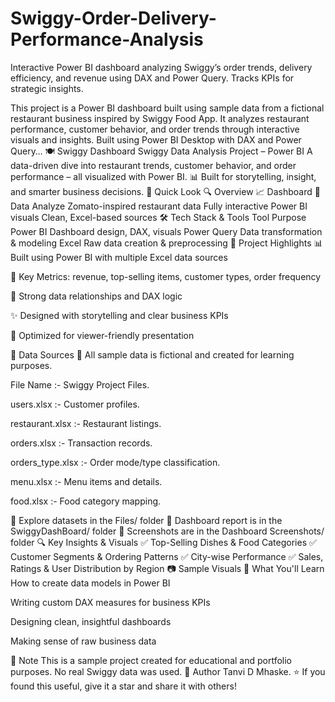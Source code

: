 # Swiggy-Order-Delivery-Performance-Analysis
Interactive Power BI dashboard analyzing Swiggy’s order trends, delivery efficiency, and revenue using DAX and Power Query. Tracks KPIs for strategic insights.

This project is a Power BI dashboard built using sample data from a fictional restaurant business inspired by Swiggy Food App. It analyzes restaurant performance, customer behavior, and order trends through interactive visuals and insights. Built using Power BI Desktop with DAX and Power Query…
🍽️ Swiggy Dashboard
Swiggy Data Analysis Project – Power BI
A data-driven dive into restaurant trends, customer behavior, and order performance – all visualized with Power BI.
📊 Built for storytelling, insight, and smarter business decisions.
🚀 Quick Look
🔍 Overview 📈 Dashboard 📂 Data
Analyze Zomato-inspired restaurant data Fully interactive Power BI visuals Clean, Excel-based sources
🛠️ Tech Stack & Tools
Tool Purpose
Power BI Dashboard design, DAX, visuals
Power Query Data transformation & modeling
Excel Raw data creation & preprocessing
📌 Project Highlights
📊 Built using Power BI with multiple Excel data sources

🎯 Key Metrics: revenue, top-selling items, customer types, order frequency

🔗 Strong data relationships and DAX logic

✨ Designed with storytelling and clear business KPIs

📱 Optimized for viewer-friendly presentation

📂 Data Sources
💾 All sample data is fictional and created for learning purposes.

File Name :- Swiggy Project Files.

users.xlsx :- Customer profiles.

restaurant.xlsx :- Restaurant listings.

orders.xlsx :- Transaction records.

orders_type.xlsx :- Order mode/type classification.

menu.xlsx :- Menu items and details.

food.xlsx :- Food category mapping.

📁 Explore datasets in the Files/ folder
📁 Dashboard report is in the SwiggyDashBoard/ folder
📸 Screenshots are in the Dashboard Screenshots/ folder
🔍 Key Insights & Visuals
✅ Top-Selling Dishes & Food Categories
✅ Customer Segments & Ordering Patterns
✅ City-wise Performance
✅ Sales, Ratings & User Distribution by Region
📷 Sample Visuals
🧠 What You'll Learn
How to create data models in Power BI

Writing custom DAX measures for business KPIs

Designing clean, insightful dashboards

Making sense of raw business data

📌 Note
This is a sample project created for educational and portfolio purposes.
No real Swiggy data was used.
👤 Author
Tanvi D Mhaske.
⭐️ If you found this useful, give it a star and share it with others!
